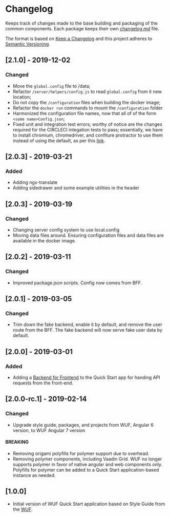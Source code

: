 # Changelog
Keeps track of changes made to the base building and packaging of the common components. Each package keeps their own [changelog.md](http://keepachangelog.com/en/1.0.0/) file.

The format is based on [Keep a Changelog](http://keepachangelog.com/en/1.0.0/)
and this project adheres to [Semantic Versioning](http://semver.org/spec/v2.0.0.html).

## [2.1.0] - 2019-12-02
### Changed
- Move the `global.config` file to /data;
- Refactor `/server/helpers/config.js` to read `global.config`  from it new location;
- Do not copy the `/configuration` files when building the docker image;
- Refactor the `docker run` commands to mount the `/configuration` folder
- Harmonized the configuration file names, now that all of of the form `<some name>Config.json`;
- Fixed unit and integration test errors; worthy of notice are the changes required for the  CIRCLECI integation tests to pass; essentially, we have to install chromium, chromedriver, and confiture protractor to use them instead of using the default, as per this [link](https://stackoverflow.com/questions/50763289/how-to-run-angular6-e2e-tests-on-alpine-linux).

## [2.0.3] - 2019-03-21
### Added
- Adding ngx-translate
- Adding sidedrawer and some example utilities in the header

## [2.0.3] - 2019-03-19
### Changed
- Changing server config system to use local.config
- Moving data files around.  Ensuring configuration files and data files are available in the docker image.

## [2.0.2] - 2019-03-11
### Changed
- Improved package.json scripts. Config now comes from BFF.

## [2.0.1] - 2019-03-05
### Changed
- Trim down the fake backend, enable it by default, and remove the user route from the BFF.  The fake backend will now serve fake user data by default.

## [2.0.0] - 2019-03-01
### Added
- Adding a [Backend for Frontend](https://samnewman.io/patterns/architectural/bff/) to the Quick Start app for handing API requests from the front-end.

## [2.0.0-rc.1] - 2019-02-14
### Changed
- Upgrade style guide, packages, and projects from WUF, Angular 6 version, to WUF Angular 7 version
#### BREAKING
- Removing origami polyfills for polymer support due to overhead.
- Removing polymer components, including Vaadin Grid.  WUF no longer supports polymer in favor of native angular and web components only.  Polyfills for polymer can be added to a Quick Start application-based instance as needed.

## [1.0.0]
- Initial version of WUF Quick Start application based on Style Guide from the [WUF](https://github.com/anvil-open-software/wuf).
